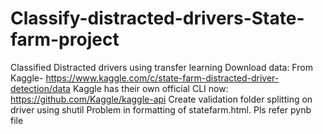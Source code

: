 # Classify-distracted-drivers-State-farm-project
Classified Distracted drivers using transfer learning
Download data:
From Kaggle- https://www.kaggle.com/c/state-farm-distracted-driver-detection/data
Kaggle has their own official CLI now: https://github.com/Kaggle/kaggle-api
Create validation folder splitting on driver using shutil
Problem in formatting of statefarm.html. Pls refer pynb file
